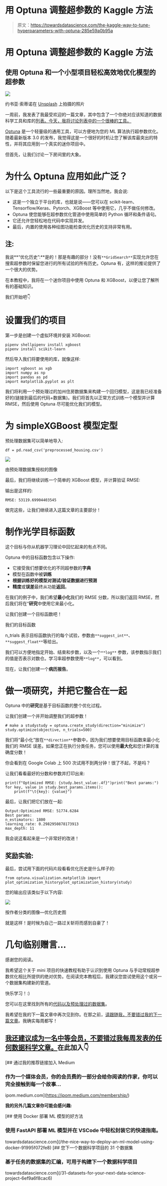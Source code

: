 # 用 Optuna 调整超参数的 Kaggle 方法

> 原文：<https://towardsdatascience.com/the-kaggle-way-to-tune-hyperparameters-with-optuna-285e59a0b95a>

# 用 Optuna 调整超参数的 Kaggle 方法

## 使用 Optuna 和一个小型项目轻松高效地优化模型的超参数

![](img/57c8978b482516778d60389a17bab0d0.png)

约书亚·索蒂诺在 [Unsplash](https://unsplash.com?utm_source=medium&utm_medium=referral) 上拍摄的照片

一周前，我发表了我最受欢迎的一篇文章，其中包含了一个你绝对应该知道的数据科学工具和库的[列表。今天，我将讨论列表中的一个很棒的工具。](/26-github-repositories-to-inspire-your-next-data-science-project-3023c24f4c3c)

[Optuna](https://github.com/optuna/optuna) 是一个轻量级的通用工具，可以方便地为您的 ML 算法执行超参数优化。随着最新版本 3.0 的发布，我觉得这是一个很好的时机让您了解该库最突出的特性，并将其应用到一个真实的迷你项目中。

但首先，让我们讨论一下房间里的大象。

# 为什么 Optuna 应用如此广泛？

以下是这个工具流行的一些最重要的原因。理所当然地，我会说:

*   这是一个独立于平台的库，也就是说——您可以在 scikit-learn、Tensorflow/Keras、Pytorch、XGBoost 等中使用它，几乎不做任何修改。
*   Optuna 使您能够在超参数优化管道中使用简单的 Python 循环和条件语句。
*   它还允许您轻松地在代码中实现并发。
*   最后，内置的使用各种绘图功能检查优化历史的支持非常有用。

## **注:**

我说**“优化历史”:**是的！那是有趣的部分！没有`**GridSearch**`实现允许您在搜索超参数时保留您进行的所有试验的所有历史。Optuna 有，这样的推论提供了一个很大的优势。

在本教程中，我将在一个迷你项目中使用 Optuna 和 XGBoost，以便让您了解所有的基础知识。

我们开始吧👇

# 设置我们的项目

第一步是创建一个虚拟环境并安装 XGBoost:

```
pipenv shellpipenv install xgboost
pipenv install scikit-learn
```

然后导入我们将要使用的库，就像这样:

```
import xgboost as xgb
import numpy as np
import pandas as pd
import matplotlib.pyplot as plt
```

我们将利用一个预处理过的加州住房数据集来构建一个回归模型，这是我已经准备好的(链接到最后的代码+数据集)。我们将首先以正常方式训练一个模型并计算 RMSE，然后使用 Optuna 尽可能优化我们的模型。

# 为 simpleXGBoost 模型定型

预处理数据集可以简单地导入:

```
df = pd.read_csv('preprocessed_housing.csv')
```

![](img/a9f6525b1808a73c0ac55ed5223e2dfe.png)

由预处理数据集授权的图像

最后，我们将继续训练一个简单的 XGBoost 模型，并计算验证 RMSE:

输出是这样的:

```
RMSE: 53119.69904403545
```

做完这些，让我们继续进入这篇文章的主要部分！

# 制作光学目标函数

这个目标与你从机器学习理论中回忆起来的有点不同。

Optuna 中的目标函数包含以下操作:

*   它接受我们想要优化的不同超参数的**字典**
*   模型在函数中被**训练**
*   **根据训练好的模型对测试/验证数据进行预测**
*   **精度**或**误差**最终从功能**返回**。

在我们的例子中，我们希望**最小化**我们的 RMSE 分数，所以我们返回 RMSE，然后我们将在“**研究**中使用它来最小化。

让我们创建一个目标函数吧！

我们的目标函数

n_trials 表示目标函数执行的每个试验，参数由`**suggest_int**`、`**suggest_float**`等给出。

我们可以方便地指定开始、结束和步数，以及一个`**log**` 参数，该参数指示我们的值是否表示对数仓。学习率超参数使用`**log**`，可以看到。

现在，让我们创建一个**病历报告**。

# 做一项研究，并把它整合在一起

Optuna 中的**研究**是基于目标函数的整个优化过程。

让我们创建一个并开始调整我们的超参数！

```
# make a studystudy = optuna.create_study(direction="minimize")
study.optimize(objective, n_trials=500)
```

我们将“最小化”放在`**direction**`参数中，因为我们想要使用目标函数来最小化我们的 RMSE 误差。如果您正在执行分类任务，您可以使用**最大化**和您计算的准确度分数！

你会看到在 Google Colab 上 500 次试用不到两分钟！很了不起，不是吗？

让我们看看最好的分数和参数并打印出来:

```
print(f"Optimized RMSE: {study.best_value:.4f}")print("Best params:")
for key, value in study.best_params.items():
    print(f"\t{key}: {value}")
```

最后，让我们把它们放在一起:

```
Output:Optimized RMSE: 51774.6284
Best params:  
n_estimators: 1800  
learning_rate: 0.2982950878173913  
max_depth: 11
```

我会说这看起来是一个非常好的改进！

## 奖励实验:

最后，尝试用下面的代码片段看看优化历史是什么样子的:

```
from optuna.visualization.matplotlib import plot_optimization_historyplot_optimization_history(study)
```

您的输出应该类似于以下内容:

![](img/88e3180826f8a8574fdf6a04a25659f2.png)

按作者分类的图像—优化历史图

就是这样！是时候为自己一路过关斩将而感到自豪了！

# 几句临别赠言…

感谢您的阅读。

我希望这个关于 mini 项目的快速教程有助于认识到使用 Optuna 与手动常规超参数优化相比所提供的绝对优势。在阅读完本教程后，我建议您尝试使用这个或另一个数据集构建新的管道。

快乐学习！:)

您可以在这里找到所有的[代码以及预处理过的数据集](https://github.com/yashprakash13/data-another-day/blob/main/README.md#a-data-scientists-life-hacks)。

我希望在我的下一篇文章中再次见到你。在那之前，[请跟随我，不要错过我的下一篇文章](https://ipom.medium.com/)。我确实每周都写！

## [我还建议成为一名中等会员，不要错过我每周发表的任何数据科学文章。](https://ipom.medium.com/membership/)在此加入👇

[](https://ipom.medium.com/membership/) [## 通过我的推荐链接加入 Medium

### 作为一个媒体会员，你的会员费的一部分会给你阅读的作家，你可以完全接触到每一个故事…

ipom.medium.com](https://ipom.medium.com/membership/) 

**我的另外几篇文章你可能会感兴趣:**

[](/the-nice-way-to-deploy-an-ml-model-using-docker-91995f072fe8) [## 使用 Docker 部署 ML 模型的好方法

### 使用 FastAPI 部署 ML 模型并在 VSCode 中轻松封装它的快速指南。

towardsdatascience.com](/the-nice-way-to-deploy-an-ml-model-using-docker-91995f072fe8) [](/31-datasets-for-your-next-data-science-project-6ef9a6f8cac6) [## 您下一个数据科学项目的 31 个数据集

### 基于任务的数据集的汇编，可用于构建下一个数据科学项目

towardsdatascience.com](/31-datasets-for-your-next-data-science-project-6ef9a6f8cac6)